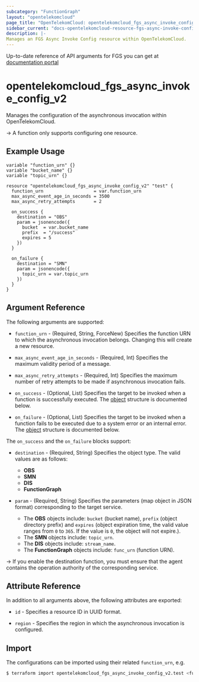 ```yaml
---
subcategory: "FunctionGraph"
layout: "opentelekomcloud"
page_title: "OpenTelekomCloud: opentelekomcloud_fgs_async_invoke_config_v2"
sidebar_current: "docs-opentelekomcloud-resource-fgs-async-invoke-config-v2"
description: |-
Manages an FGS Async Invoke Config resource within OpenTelekomCloud.
---
```


Up-to-date reference of API arguments for FGS you can get at
[documentation portal](https://docs.otc.t-systems.com/function-graph/api-ref/apis/asynchronous_execution_notification/index.html)

# opentelekomcloud_fgs_async_invoke_config_v2

Manages the configuration of the asynchronous invocation within OpenTelekomCloud.

-> A function only supports configuring one resource.

## Example Usage

```hcl
variable "function_urn" {}
variable "bucket_name" {}
variable "topic_urn" {}

resource "opentelekomcloud_fgs_async_invoke_config_v2" "test" {
  function_urn                   = var.function_urn
  max_async_event_age_in_seconds = 3500
  max_async_retry_attempts       = 2

  on_success {
    destination = "OBS"
    param = jsonencode({
      bucket  = var.bucket_name
      prefix  = "/success"
      expires = 5
    })
  }

  on_failure {
    destination = "SMN"
    param = jsonencode({
      topic_urn = var.topic_urn
    })
  }
}
```

## Argument Reference

The following arguments are supported:

* `function_urn` - (Required, String, ForceNew) Specifies the function URN to which the asynchronous invocation belongs.
  Changing this will create a new resource.

* `max_async_event_age_in_seconds` - (Required, Int) Specifies the maximum validity period of a message.

* `max_async_retry_attempts` - (Required, Int) Specifies the maximum number of retry attempts to be made if
  asynchronous invocation fails.

* `on_success` - (Optional, List) Specifies the target to be invoked when a function is successfully executed.
  The [object](#functiongraph_destination_config) structure is documented below.

* `on_failure` - (Optional, List) Specifies the target to be invoked when a function fails to be executed due to a
  system error or an internal error.
  The [object](#functiongraph_destination_config) structure is documented below.

<a name="functiongraph_destination_config"></a>
The `on_success` and the `on_failure` blocks support:

* `destination` - (Required, String) Specifies the object type.
  The valid values are as follows:
    + **OBS**
    + **SMN**
    + **DIS**
    + **FunctionGraph**

* `param` - (Required, String) Specifies the parameters (map object in JSON format) corresponding to the target service.
    + The **OBS** objects include: `bucket` (bucket name), `prefix` (object directory prefix) and `expires` (object
      expiration time, the valid value ranges from `0` to `365`. If the value is `0`, the object will not expire.).
    + The **SMN** objects include: `topic_urn`.
    + The **DIS** objects include: `stream_name`.
    + The **FunctionGraph** objects include: `func_urn` (function URN).

-> If you enable the destination function, you must ensure that the agent contains the operation authority of the
corresponding service.

## Attribute Reference

In addition to all arguments above, the following attributes are exported:

* `id` - Specifies a resource ID in UUID format.

* `region` - Specifies the region in which the asynchronous invocation is configured.

## Import

The configurations can be imported using their related `function_urn`, e.g.

```bash
$ terraform import opentelekomcloud_fgs_async_invoke_config_v2.test <function_urn>
```

